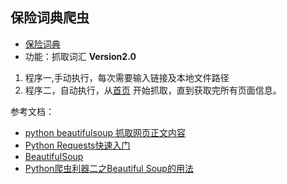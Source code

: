 ## 保险词典爬虫
* [保险词典](http://www.qzr.cn/dlbxcd/index.shtml)
* 功能：抓取词汇
**Version2.0**
1. 程序一,手动执行，每次需要输入链接及本地文件路径
2. 程序二，自动执行，从[首页](http://www.qzr.cn/dlbxcd/index.shtml) 开始抓取，直到获取完所有页面信息。

参考文档：
- [python beautifulsoup 抓取网页正文内容](http://blog.csdn.net/lan_se_ye_ge/article/details/39051103)
- [Python Requests快速入门](http://blog.csdn.net/iloveyin/article/details/21444613)
- [BeautifulSoup](https://www.crifan.com/category/work_and_job/programming_language/python/beautifulsoup-python/)
- [Python爬虫利器二之Beautiful Soup的用法](http://cuiqingcai.com/1319.html)

